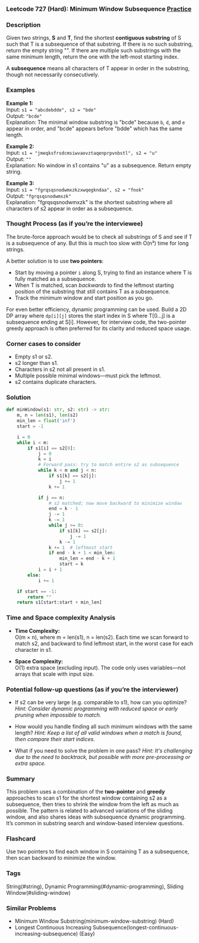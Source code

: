 ### Leetcode 727 (Hard): Minimum Window Subsequence [Practice](https://leetcode.com/problems/minimum-window-subsequence)

### Description  
Given two strings, **S** and **T**, find the shortest **contiguous substring** of S such that T is a subsequence of that substring. If there is no such substring, return the empty string "". If there are multiple such substrings with the same minimum length, return the one with the left-most starting index.

A **subsequence** means all characters of T appear in order in the substring, though not necessarily consecutively.

### Examples  

**Example 1:**  
Input: `s1 = "abcdebdde", s2 = "bde"`  
Output: `"bcde"`  
Explanation: The minimal window substring is "bcde" because `b`, `d`, and `e` appear in order, and "bcde" appears before "bdde" which has the same length.

**Example 2:**  
Input: `s1 = "jmeqksfrsdcmsiwvaovztaqenprpvnbstl", s2 = "u"`  
Output: `""`  
Explanation: No window in s1 contains "u" as a subsequence. Return empty string.

**Example 3:**  
Input: `s1 = "fgrqsqsnodwmxzkzxwqegkndaa", s2 = "fnok"`  
Output: `"fgrqsqsnodwmxzk"`  
Explanation: "fgrqsqsnodwmxzk" is the shortest substring where all characters of s2 appear in order as a subsequence.


### Thought Process (as if you’re the interviewee)  
The brute-force approach would be to check all substrings of S and see if T is a subsequence of any. But this is much too slow with O(n³) time for long strings.

A better solution is to use **two pointers**:
- Start by moving a pointer `i` along S, trying to find an instance where T is fully matched as a subsequence. 
- When T is matched, scan *backwards* to find the leftmost starting position of the substring that still contains T as a subsequence.
- Track the minimum window and start position as you go.

For even better efficiency, dynamic programming can be used. Build a 2D DP array where `dp[i][j]` stores the start index in S where T[0...j] is a subsequence ending at S[i]. However, for interview code, the two-pointer greedy approach is often preferred for its clarity and reduced space usage.

### Corner cases to consider  
- Empty s1 or s2.
- s2 longer than s1.
- Characters in s2 not all present in s1.
- Multiple possible minimal windows—must pick the leftmost.
- s2 contains duplicate characters.

### Solution

```python
def minWindow(s1: str, s2: str) -> str:
    m, n = len(s1), len(s2)
    min_len = float('inf')
    start = -1

    i = 0
    while i < m:
        if s1[i] == s2[0]:
            j = 0
            k = i
            # Forward pass: try to match entire s2 as subsequence
            while k < m and j < n:
                if s1[k] == s2[j]:
                    j += 1
                k += 1

            if j == n:
                # s2 matched; now move backward to minimize window
                end = k - 1
                j -= 1
                k -= 1
                while j >= 0:
                    if s1[k] == s2[j]:
                        j -= 1
                    k -= 1
                k += 1  # leftmost start
                if end - k + 1 < min_len:
                    min_len = end - k + 1
                    start = k
            i = i + 1
        else:
            i += 1

    if start == -1:
        return ""
    return s1[start:start + min_len]
```

### Time and Space complexity Analysis  

- **Time Complexity:**  
  O(m × n), where m = len(s1), n = len(s2). Each time we scan forward to match s2, and backward to find leftmost start, in the worst case for each character in s1.

- **Space Complexity:**  
  O(1) extra space (excluding input). The code only uses variables—not arrays that scale with input size.

### Potential follow-up questions (as if you’re the interviewer)  

- If s2 can be very large (e.g. comparable to s1), how can you optimize?
  *Hint: Consider dynamic programming with reduced space or early pruning when impossible to match.*

- How would you handle finding all such minimum windows with the same length?
  *Hint: Keep a list of all valid windows when a match is found, then compare their start indices.*

- What if you need to solve the problem in one pass?
  *Hint: It's challenging due to the need to backtrack, but possible with more pre-processing or extra space.*

### Summary
This problem uses a combination of the **two-pointer** and **greedy** approaches to scan s1 for the shortest window containing s2 as a subsequence, then tries to shrink the window from the left as much as possible. The pattern is related to advanced variations of the sliding window, and also shares ideas with subsequence dynamic programming. It’s common in substring search and window-based interview questions.


### Flashcard
Use two pointers to find each window in S containing T as a subsequence, then scan backward to minimize the window.

### Tags
String(#string), Dynamic Programming(#dynamic-programming), Sliding Window(#sliding-window)

### Similar Problems
- Minimum Window Substring(minimum-window-substring) (Hard)
- Longest Continuous Increasing Subsequence(longest-continuous-increasing-subsequence) (Easy)